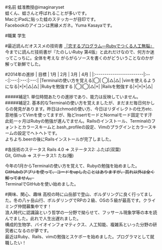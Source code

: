 #名前
  蛙准教授@imaginaryset<br>
  蛙くん、蛙さんと呼ばれることが多いです。<br>
  MacとiPadに貼った蛙のステッカーが目印です。<br>
  Facebookのアイコンは黒縁メガネ。Yuma Kasayaです。

#職業
  学生


#最近読んだオススメの技術書
  [『恋するプログラム―Rubyでつくる人工無脳』](http://www.amazon.co.jp/恋するプログラム―Rubyでつくる人工無脳-秋山-智俊/dp/4839917299)<br>
  今までに読んだ技術書が『たのしいRuby 第4版』と此れだけなので、何方か迷ってこっちに。全体を考えな   がらがらソースを書くのがどういうことなのかが解って新鮮でした。
  

#2014年の進捗
|            目標           | 1月 | 2月 | 3月 | 4月 |
|:-------------------------|:---:|:---:|:---:|:---:|
|Terminalの使い方を覚える|◯| ◯|△|△| 
|vimを使えるようになる|×|×|△|△|
|Rubyを勉強する			|◯|◯|△|×|
|Railsを勉強する|×|×|×|△|

#####補足1. 
単位時間あたりの進捗であり、能力は反映していません。<br>
#####補足2. 
基本的なTerminalの使い方を覚えましたが、まだまだ毎日何かしらの発見があります。昨日はchmodの使い方、今日はリダイレクトの仕方etc.<br>
意地張ってVimを使ってますが、殆どInsertモードとNormalモード固定です汗<br>
此処一ヶ月はRubyの勉強が進んでません。Railsのインストール、Terminalのフォントとカラースキームと.bash_profileの設定、Vimのプラグインとカラースキームの設定でヘトヘトです。<br>
よちよち.beerの後にRailsインストールが完了しました。



#各技術のステータス
  Rails 4.0 => ステータス2: ふたば(双葉)<br>
  Git, Github => ステータス1: たね(種)<br>
  
  今年の1月からTerminalの使い方を覚えて、Rubyの勉強を始めました。<br>
  <del>GitHubのアプリを使って、コードをupしたことはありますが、其れ以外は全く解ってません。</del><br>
  TerminalでGitHubを使い始めました。


#興味、関心、趣味
  高校の時に山岳部で登山、ボルダリングに良く行ってました。冬の八ヶ岳山行、ボルダリングでRPの２級、OSの５級が最高です。クライミング仲間募集中です！<br>
  浪人時代に認識論という哲学の一分野で拗らせて、フッサール現象学等の本を読んでました。此れで人生出遅れました。<br>
  構成的生物学、バイオインフォマティクス、人工知能、複雑系といった分野の研究者になるのが夢です。<br>
  最近はRuby、Rails、vimの勉強とスケボーを始めました。プログラマとして就職したい！
  